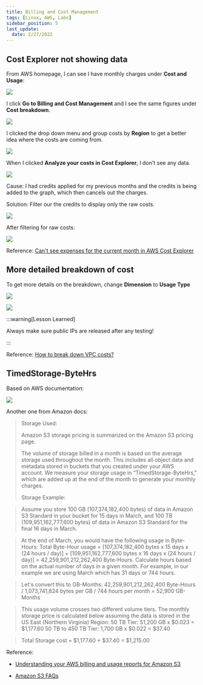 ```yaml
---
title: Billing and Cost Management
tags: [Linux, AWS, Labs]
sidebar_position: 5
last_update:
  date: 2/27/2022
---
```


## Cost Explorer not showing data

From AWS homepage, I can see I have monthly charges under **Cost and Usage**:

![](/img/docs/1030-aws-bill-cost-and-usage-widget-display.png)

I click **Go to Billing and Cost Management** and I see the same figures under **Cost breakdown**.

![](/img/docs/1030-aws-bill-cost-breakdown-widget.png)

I clicked the drop down menu and group costs by **Region** to get a better idea where the costs are coming from.

![](/img/docs/1030-aws-bill-cost-breakdown-widget-group-by-cost.png)

When I clicked **Analyze your costs in Cost Explorer**, I don't see any data.

![](/img/docs/1030-aws-bill-cost-and-usage-report-no-data.png)

Cause: I had credits applied for my previous months and the credits is being added to the graph, which then cancels out the charges.

Solution: Filter our the credits to display only the raw costs. 

![](/img/docs/1030-aws-bill-cost-and-usage-report-filter-exclude-credits.png)

After filtering for raw costs:

![](/img/docs/1030-aws-bill-cost-and-usage-report-filter-exclude-credits-now-showing-data.png)



Reference: [Can't see expenses for the current month in AWS Cost Explorer](https://repost.aws/questions/QU0uld0afHT5iXsN70jSVmcQ/can-t-see-expenses-for-the-current-month-in-aws-cost-explorer)


## More detailed breakdown of cost 


To get more details on the breakdown, change **Dimension** to **Usage Type**

![](/img/docs/1030-aws-bill-cost-and-usage-report-filter-dimension-to-usage-type.png)

![](/img/docs/1030-aws-bill-cost-and-usage-report-filter-dimension-to-usage-type-now-showing-detailed-breakdown.png)


:::warning[Lesson Learned]

Always make sure public IPs are released after any testing!

:::



Reference: [How to break down VPC costs?](https://repost.aws/questions/QUelBAhchWSm-9IcmSv3IybQ/how-to-break-down-vpc-costs)


## TimedStorage-ByteHrs

Based on AWS documentation:

![](/img/docs/1030-aws-bill-TimedStorage-ByteHrs.png)

Another one from Amazon docs:

> Storage Used:
>
> Amazon S3 storage pricing is summarized on the Amazon S3 pricing page.
>
> The volume of storage billed in a month is based on the average storage used throughout the month. This includes all object data and metadata stored in buckets that you created under your AWS account. We measure your storage usage in “TimedStorage-ByteHrs,” which are added up at the end of the month to generate your monthly charges.
>
> Storage Example:

> Assume you store 100 GB (107,374,182,400 bytes) of data in Amazon S3 Standard in your bucket for 15 days in March, and 100 TB (109,951,162,777,600 bytes) of data in Amazon S3 Standard for the final 16 days in March.

> At the end of March, you would have the following usage in Byte-Hours: Total Byte-Hour usage = [107,374,182,400 bytes x 15 days x (24 hours / day)] + [109,951,162,777,600 bytes x 16 days x (24 hours / day)] = 42,259,901,212,262,400 Byte-Hours. Calculate hours based on the actual number of days in a given month. For example, in our example we are using March which has 31 days or 744 hours.

> Let's convert this to GB-Months: 42,259,901,212,262,400 Byte-Hours / 1,073,741,824 bytes per GB / 744 hours per month = 52,900 GB-Months

> This usage volume crosses two different volume tiers. The monthly storage price is calculated below assuming the data is stored in the US East (Northern Virginia) Region: 50 TB Tier: 51,200 GB x $0.023 = $1,177.60 50 TB to 450 TB Tier: 1,700 GB x $0.022 = $37.40

> Total Storage cost = $1,177.60 + $37.40 = $1,215.00

Reference: 

- [Understanding your AWS billing and usage reports for Amazon S3](https://docs.aws.amazon.com/AmazonS3/latest/userguide/aws-usage-report-understand.html)

- [Amazon S3 FAQs](https://aws.amazon.com/s3/faqs/#How_much_does_Amazon_S3_cost)

